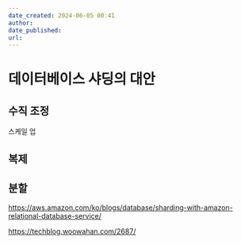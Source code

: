 ```yaml
---
date_created: 2024-06-05 00:41
author:
date_published: 
url:
---
```

# 데이터베이스 샤딩의 대안

## 수직 조정

스케일 업

## 복제

## 분할

https://aws.amazon.com/ko/blogs/database/sharding-with-amazon-relational-database-service/

https://techblog.woowahan.com/2687/

